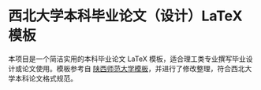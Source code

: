# 西北大学本科毕业论文（设计）LaTeX 模板

本项目是一个简洁实用的本科毕业论文 LaTeX 模板，适合理工类专业撰写毕业设计或论文使用。模板参考自 [陕西师范大学模板](https://www.overleaf.com/latex/templates/shan-xi-shi-fan-da-xue-li-gong-ke-lei-ben-ke-sheng-bi-ye-lun-wen-texmo-ban/rkxzpttqqzyt)，并进行了修改整理，符合西北大学本科论文格式规范。
